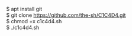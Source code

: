 $ apt install git<br>
$ git clone https://github.com/the-sh/C1C4D4.git<br>
$ chmod +x c1c4d4.sh<br>
$ ./c1c4d4.sh<br><br>
